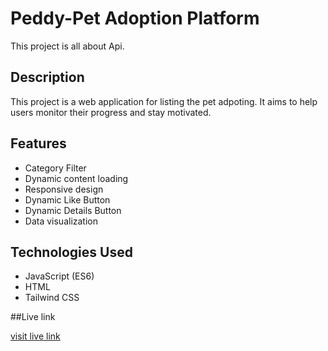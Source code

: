 # Peddy-Pet Adoption Platform
This project is all about Api.
## Description

This project is a web application for  listing the pet adpoting. It aims to help users monitor their progress and stay motivated.

## Features

- Category Filter
- Dynamic content loading
- Responsive design
- Dynamic Like Button
- Dynamic Details Button
- Data visualization

## Technologies Used

- JavaScript (ES6)
- HTML
- Tailwind CSS

##Live link

[visit live link](https://peaceful-daffodil-c41b5a.netlify.app/)
